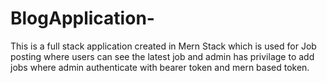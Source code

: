 # BlogApplication-

This is a full stack application created in Mern Stack which is used for Job posting where users can see the latest job and admin has privilage to add jobs  where admin authenticate with bearer token and mern based token.


 
